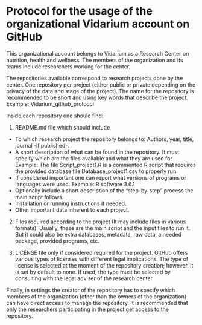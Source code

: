# Protocol for the usage of the organizational Vidarium account on GitHub

This organizational account belongs to Vidarium as a Research Center on nutrition, health and wellness. The members of the organization and its teams include researchers working for the center. 

The repositories available correspond to research projects done by the center. One repository  per project (either public or private depending on the privacy of the data and stage of the project). The name for the repository is recommended to be short and using key words that describe the project. Example: Vidarium_github_protocol

Inside each repository one should find: 
1.	README.md file which should include
-	To which research project the repository belongs to: Authors, year, title, journal -if published-.
-	A short description of what can be found in the repository. It must specify which are the files available and what they are used for. 
Example: The file Script_project1.R is a commented R script that requires the provided database file Database_project1.csv to properly run.  
-	If considered important one can report what versions of programs or languages were used. 
Example: R software 3.6.1
-	Optionally include a short description of the “step-by-step” process the main script follows. 
-	Installation or running instructions if needed.
-	Other important data inherent to each project.

2.	Files required according to the project (It may include files in various formats). Usually, these are the main script and the input files to run it. But it could also be extra databases, metadata, raw data, a needed package, provided programs, etc.

3.	LICENSE file only if considered required for the project. GitHub offers various types of licenses with different legal implications.  The type of license is selected at the moment of the repository creation; however, it is set by default to none. If used, the type must be selected by consulting with the legal adviser of the research center. 

Finally, in settings the creator of the repository has to specify which members of the organization (other than the owners of the organization) can have direct access to manage the repository. It is recommended that only the researchers participating in the project get access to the repository. 
